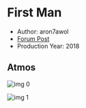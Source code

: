 # First Man

* Author: aron7awol
* [Forum Post](https://www.avsforum.com/threads/bass-eq-for-filtered-movies.2995212/post-57313516)
* Production Year: 2018

## Atmos

![img 0](https://i.imgur.com/P2TGZz2.jpg)

![img 1](https://i.imgur.com/tuInWYW.png)


